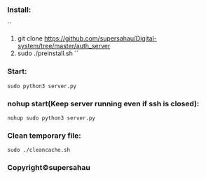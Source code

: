 ### Install:
``
1. git clone https://github.com/supersahau/Digital-system/tree/master/auth_server
2. sudo ./preinstall.sh
``
### Start:
``
sudo python3 server.py
``
### nohup start(Keep server running even if ssh is closed):
``
nohup sudo python3 server.py
``
### Clean temporary file:
``
sudo ./cleancache.sh
``
### Copyright©supersahau
